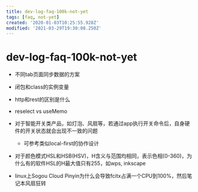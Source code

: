 ```yaml
---
title: dev-log-faq-100k-not-yet
tags: [faq, not-yet]
created: '2020-01-03T10:25:55.928Z'
modified: '2021-03-29T19:30:08.250Z'
---
```


# dev-log-faq-100k-not-yet

- 不同tab页面同步数据的方案

- 闭包和class的实例变量

- http和rest的区别是什么

- reselect vs useMemo

- 对于智能开关类产品，如灯泡、风扇等，若通过app执行开关命令后，自身硬件的开关状态就会出现不一致的问题
  - 可参考类似local-first的协作设计

- 对于颜色模式HSL和HSB(HSV)，H含义与范围均相同，表示色相(0-360)，为什么有的软件HSL的H最大值只有255，如wps, inkscape

- linux上Sogou Cloud Pinyin为什么会导致fcitx占满一个CPU到100%，然后笔记本风扇狂转
